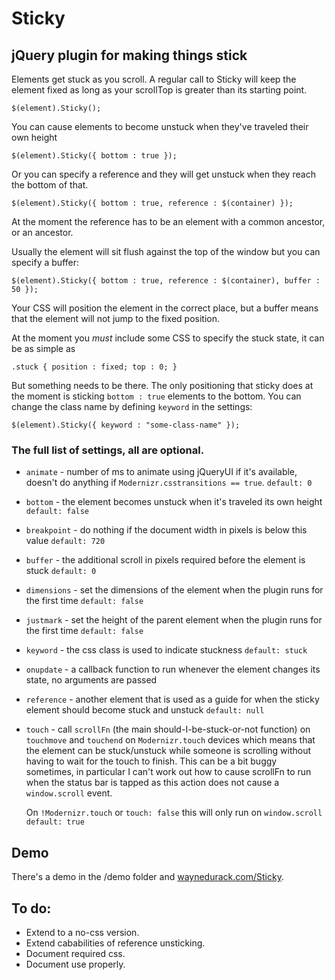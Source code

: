 # Sticky
## jQuery plugin for making things stick

Elements get stuck as you scroll. A regular call to Sticky will keep the element fixed as long as your scrollTop is greater than its starting point.

	$(element).Sticky();

You can cause elements to become unstuck when they've traveled their own height

	$(element).Sticky({ bottom : true });

Or you can specify a reference and they will get unstuck when they reach the bottom of that.

	$(element).Sticky({ bottom : true, reference : $(container) });

At the moment the reference has to be an element with a common ancestor, or an ancestor.

Usually the element will sit flush against the top of the window but you can specify a buffer:

	$(element).Sticky({ bottom : true, reference : $(container), buffer : 50 });

Your CSS will position the element in the correct place, but a buffer means that the element will not jump to the fixed position.

At the moment you *must* include some CSS to specify the stuck state, it can be as simple as

	.stuck { position : fixed; top : 0; }
	
But something needs to be there. The only positioning that sticky does at the moment is sticking `bottom : true` elements to the bottom. You can change the class name by defining `keyword` in the settings:

	$(element).Sticky({ keyword : "some-class-name" });

### The full list of settings, all are optional.

* `animate` - number of ms to animate using jQueryUI if it's available, doesn't do anything if `Modernizr.csstransitions == true`. `default: 0`
* `bottom` - the element becomes unstuck when it's traveled its own height `default: false`
* `breakpoint` - do nothing if the document width in pixels is below this value `default: 720`
* `buffer` - the additional scroll in pixels required before the element is stuck `default: 0`
* `dimensions` - set the dimensions of the element when the plugin runs for the first time `default: false`
* `justmark` - set the height of the parent element when the plugin runs for the first time `default: false`
* `keyword` - the css class is used to indicate stuckness `default: stuck`
* `onupdate` - a callback function to run whenever the element changes its state, no arguments are passed
* `reference` - another element that is used as a guide for when the sticky element should become stuck and unstuck `default: null`
* `touch` - call `scrollFn` (the main should-I-be-stuck-or-not function) on `touchmove` and `touchend` on `Modernizr.touch` devices which means that the element can be stuck/unstuck while someone is scrolling without having to wait for the touch to finish. This can be a bit buggy sometimes, in particular I can't work out how to cause scrollFn to run when the status bar is tapped as this action does not cause a `window.scroll` event.
  
  On `!Modernizr.touch` or `touch: false` this will only run on `window.scroll` `default: true`


## Demo

There's a demo in the /demo folder and [waynedurack.com/Sticky](http://waynedurack.com/Sticky).

## To do:

* Extend to a no-css version.
* Extend cababilities of reference unsticking.
* Document required css.
* Document use properly.